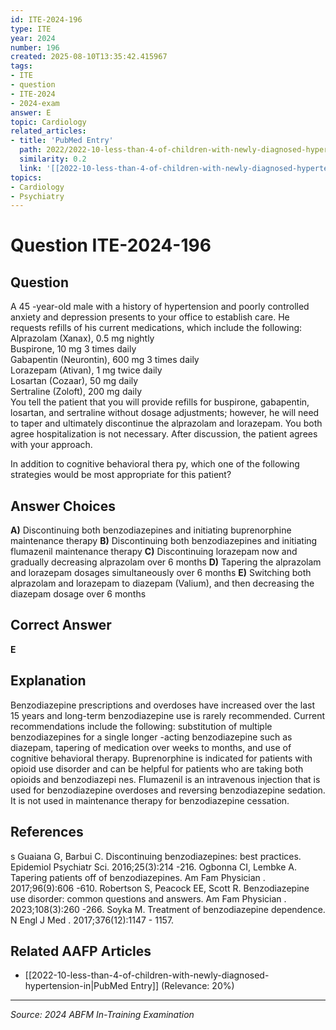 ```yaml
---
id: ITE-2024-196
type: ITE
year: 2024
number: 196
created: 2025-08-10T13:35:42.415967
tags:
- ITE
- question
- ITE-2024
- 2024-exam
answer: E
topic: Cardiology
related_articles:
- title: 'PubMed Entry'
  path: 2022/2022-10-less-than-4-of-children-with-newly-diagnosed-hypertension-in.md
  similarity: 0.2
  link: '[[2022-10-less-than-4-of-children-with-newly-diagnosed-hypertension-in|PubMed Entry]]'
topics:
- Cardiology
- Psychiatry
---
```


# Question ITE-2024-196

## Question
A 45 -year-old male with a history of hypertension and poorly controlled anxiety and depression 
presents to your office to establish care. He requests refills of his current medications, which include 
the following:  
Alprazolam (Xanax), 0.5 mg nightly  
Buspirone, 10 mg 3 times daily  
Gabapentin (Neurontin), 600 mg 3 times daily  
Lorazepam (Ativan), 1 mg twice daily  
Losartan (Cozaar), 50 mg daily  
Sertraline (Zoloft), 200 mg daily  
You tell the patient that you will provide refills for buspirone, gabapentin, losartan, and sertraline 
without dosage adjustments; however, he will need to taper and ultimately discontinue the alprazolam 
and lorazepam. You both agree hospitalization is not necessary. After discussion, the patient agrees with your approach.  
 
In addition to cognitive behavioral thera py, which one of the following strategies would be most 
appropriate for this patient?

## Answer Choices
**A)** Discontinuing both benzodiazepines and initiating buprenorphine maintenance therapy
**B)** Discontinuing both benzodiazepines and initiating flumazenil maintenance therapy
**C)** Discontinuing lorazepam now and gradually decreasing alprazolam over 6 months
**D)** Tapering the alprazolam and lorazepam dosages simultaneously over 6 months
**E)** Switching both alprazolam and lorazepam to diazepam (Valium), and then decreasing the diazepam dosage over 6 months

## Correct Answer
**E**

## Explanation
Benzodiazepine prescriptions and overdoses have increased over the last 15 years and long-term benzodiazepine use is rarely recommended. Current recommendations include the following: substitution of multiple benzodiazepines for a single longer -acting benzodiazepine such as diazepam, tapering of medication over weeks to months, and use of cognitive behavioral therapy. Buprenorphine is indicated for patients with opioid use disorder and can be helpful for patients who are taking both opioids and benzodiazepi nes. Flumazenil is an intravenous injection that is used for benzodiazepine overdoses and reversing benzodiazepine sedation. It is not used in maintenance therapy for benzodiazepine cessation.

## References
s Guaiana G, Barbui C. Discontinuing benzodiazepines: best practices. Epidemiol Psychiatr Sci. 2016;25(3):214 -216. Ogbonna CI, Lembke A. Tapering patients off of benzodiazepines. Am Fam Physician . 2017;96(9):606 -610. Robertson S, Peacock EE, Scott R. Benzodiazepine use disorder: common questions and answers. Am Fam Physician . 2023;108(3):260 -266. Soyka M. Treatment of benzodiazepine dependence. N Engl J Med . 2017;376(12):1147 - 1157.

## Related AAFP Articles
- [[2022-10-less-than-4-of-children-with-newly-diagnosed-hypertension-in|PubMed Entry]] (Relevance: 20%)

---
*Source: 2024 ABFM In-Training Examination*